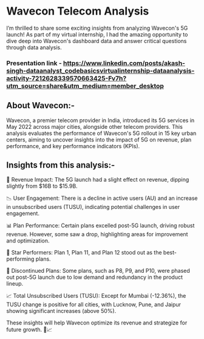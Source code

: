 # Wavecon Telecom Analysis

I’m thrilled to share some exciting insights from analyzing Wavecon's 5G launch! As part of my virtual internship, I had the amazing opportunity to dive deep into Wavecon's dashboard data and answer critical questions through data analysis.

### Presentation link -  https://www.linkedin.com/posts/akash-singh-dataanalyst_codebasicsvirtualinternship-dataanalysis-activity-7212628339570663425-Fv7h?utm_source=share&utm_medium=member_desktop

## About Wavecon:-

Wavecon, a premier telecom provider in India, introduced its 5G services in May 2022 across major cities, alongside other telecom providers. This analysis evaluates the performance of Wavecon's 5G rollout in 15 key urban centers, aiming to uncover insights into the impact of 5G on revenue, plan performance, and key performance indicators (KPIs).

## Insights from this analysis:- 

💸 Revenue Impact: The 5G launch had a slight effect on revenue, dipping slightly from $16B to $15.9B.

📉 User Engagement: There is a decline in active users (AU) and an increase in unsubscribed users (TUSU), indicating potential challenges in user engagement.

📊 Plan Performance: Certain plans excelled post-5G launch, driving robust revenue. However, some saw a drop, highlighting areas for improvement and optimization.

🌟 Star Performers: Plan 1, Plan 11, and Plan 12 stood out as the best-performing plans.

🚫 Discontinued Plans: Some plans, such as P8, P9, and P10, were phased out post-5G launch due to low demand and redundancy in the product lineup.

📈 Total Unsubscribed Users (TUSU): Except for Mumbai (-12.36%), the TUSU change is positive for all cities, with Lucknow, Pune, and Jaipur showing significant increases (above 50%).

These insights will help Wavecon optimize its revenue and strategize for future growth. 🚀📈
